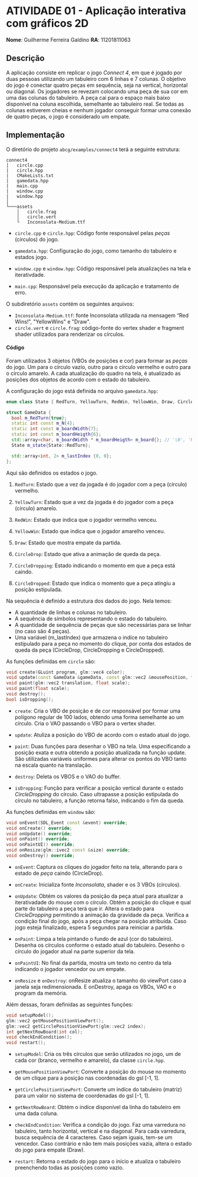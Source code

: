 # ATIVIDADE 01 - Aplicação interativa com gráficos 2D

**Nome**: Guilherme Ferreira Galdino
**RA**: 11201811063


## Descrição

A aplicação consiste em replicar o jogo *Connect 4*, em que é jogado por duas pessoas utilizando um tabuleiro com 6 linhas e 7 colunas. O objetivo do jogo é conectar quatro peças em sequência, seja na vertical, horizontal ou diagonal. Os jogadores se revezam colocando uma peça de sua cor em uma das colunas do tabuleiro. A peça cai para o espaço mais baixo disponível na coluna escolhida, semelhante ao tabuleiro real. Se todas as colunas estiverem cheias e nenhum jogador conseguir formar uma conexão de quatro peças, o jogo é considerado um empate.

## Implementação

O diretório do projeto ```abcg/examples/connect4``` terá a seguinte estrutura:

```
connect4
│   circle.cpp
|   circle.hpp
|   CMakeLists.txt
|   gamedata.hpp
|   main.cpp
|   window.cpp
|   window.hpp
│
└───assets
    │   circle.frag
    │   circle.vert
    └   Inconsolata-Medium.ttf

```

* ```circle.cpp``` e ```circle.hpp```: Código fonte responsável pelas *peças* (círculos) do jogo.

* ```gamedata.hpp```: Configuração do jogo, como tamanho do tabuleiro e estados jogo.

* ```window.cpp``` e ```window.hpp```: Código responsável pela atualizações na tela e iterativdade.

* ```main.cpp```: Responsável pela execução da aplicação e tratamento de erro.

O subdiretório ```assets``` contém os seguintes arquivos:

* ```Inconsolata-Medium.ttf```: fonte Inconsolata utilizada na mensagem “Red Wins!”, "YellowWins" e "Draw".
* ```circle.vert``` e ```circle.frag```: código-fonte do vertex shader e fragment shader utilizados para renderizar os círculos.

#### Código

Foram utilizados 3 objetos (VBOs de posições e cor) para formar as *peças* do jogo. Um para o círculo vazio, outro para o círculo vermelho e outro para o círculo amarelo. A cada atualização do quadro na tela, é atualizado as posições dos objetos de acordo com o estado do tabuleiro.

A configuração do jogo está definida no arquivo ```gamedata.hpp```:

```cpp
enum class State { RedTurn, YellowTurn, RedWin, YellowWin, Draw, CircleDrop, CircleDropping, CircleDropped };

struct GameData {
  bool m_RedTurn{true};
  static int const m_N{4};
  static int const m_boardWidth{7}; 
  static int const m_boardHeigth{6};
  std::array<char, m_boardWidth * m_boardHeigth> m_board{}; // '\0', 'R' or 'Y'
  State m_state{State::RedTurn};

  std::array<int, 2> m_lastIndex {0, 0};
};
```

Aqui são definidos os estados o jogo.

1. ```RedTurn```: Estado que a vez da jogada é do jogador com a peça (círculo) vermelho.

2. ```YellowTurn```: Estado que a vez da jogada é do jogador com a peça (círculo) amarelo.

3. ```RedWin```: Estado que indica que o jogador vermelho venceu.

4. ```YellowWin```: Estado que indica que o jogador amarelho venceu.

5. ```Draw```: Estado que mostra empate da partida.

6. ```CircleDrop```: Estado que ativa a animação de queda da peça.

7. ```CircleDropping```: Estado indicando o momento em que a peça está caindo.

8. ```CircleDropped```: Estado que indica o momento que a peça atingiu a posição estipulada.

Na sequência é definido a estrutura dos dados do jogo. Nela temos:
* A quantidade de linhas e colunas no tabuleiro. 
* A sequência de símbolos representando o estado do tabuleiro. 
* A quantidade de sequência de peças que são necessárias para se linhar (no caso são 4 peças). 
* Uma variável (m_lastIndex) que armazena o indíce no tabuleiro estipulado para a peça no momento do clique, por conta dos estados de queda da peça (CircleDrop, CircleDropping e CircleDropped).

As funções definidas em ```circle``` são:

```cpp
void create(GLuint program, glm::vec4 color);
void update(const GameData &gameData, const glm::vec2 &mousePosition, float scale, float DeltaTime);
void paint(glm::vec2 translation, float scale);
void paint(float scale);
void destroy();
bool isDropping();
```

* ```create```: Cria o VBO de posição e de cor responsável por formar uma polígono regular de 100 lados, obtendo uma forma semelhante ao um círculo. Cria o VAO passando o VBO para o vertex shader.

* ```update```: Atuliza a posição do VBO de acordo com o estado atual do jogo. 

* ```paint```: Duas funções para desenhar o VBO na tela. Uma especificando a posição exata e outra obtendo a posição atualizada na função update. São utilizadas variáveis uniformes para alterar os pontos do VBO tanto na escala quanto na translação.

* ```destroy```: Deleta os VBOS e o VAO do buffer.

* ```isDropping```: Função para verificar a posição vertical durante o estado *CircleDropping* do círculo. Caso ultrapasse a posição estipulada do círculo no tabuleiro, a função retorna falso, indicando o fim da queda.


As funções definidas em ```window``` são:
```cpp
void onEvent(SDL_Event const &event) override;
void onCreate() override;
void onUpdate() override;
void onPaint() override;
void onPaintUI() override;
void onResize(glm::ivec2 const &size) override;
void onDestroy() override;
```

* ```onEvent```: Captura os cliques do jogador feito na tela, alterando para o estado de *peça* caindo (CircleDrop).

* ```onCreate```: Inicializa fonte *Inconsolata*, shader e os 3 VBOs (círculos).

* ```onUpdate```: Obtém os valores da posição da peça atual para atualizar a iterativadade do mouse com o círculo. Obtém a posição do clique e qual parte do tabuleiro a peça terá que ir. Altera o estado para *CircleDropping* permitindo a animação da gravidade da peça. Verifica a condição final do jogo, após a peça chegar na posição atribuída. Caso jogo esteja finalizado, espera 5 segundos para reiniciar a partida.

* ```onPaint```: Limpa a tela pintando o fundo de azul (cor do tabuleiro). Desenha os círculos conforme o estado atual do tabuleiro. Desenho o círculo do jogador atual na parte superior da tela.

* ```onPaintUI```: No final da partida, mostra um texto no centro da tela indicando o jogador vencedor ou um empate.

* ```onResize``` e ```onDestroy```: onResize atualiza o tamanho do viewPort caso a janela seja redimensionada. E onDestroy, apaga os VBOs, VAO e o program da memória.

Além dessas, foram definidas as seguintes funções:

```cpp
void setupModel();
glm::vec2 getMousePositionViewPort();
glm::vec2 getCirclePositionViewPort(glm::vec2 index);
int getNextRowBoard(int col);
void checkEndCondition();
void restart();
```


* ```setupModel```: Cria os três círculos que serão utilizados no jogo, um de cada cor (branco, vermelho e amarelo), da classe ```circle.hpp```.

* ```getMousePositionViewPort```: Converte a posição do mouse no momento de um clique para a posição nas coordenadas do gsl [-1, 1].

* ```getCirclePositionViewPort```: Converte um indíce do tabuleiro (matriz) para um valor no sistema de coordenadas do gsl [-1, 1].

* ```getNextRowBoard```: Obtém o indíce disponível da linha do tabuleiro em uma dada coluna.

* ```checkEndCondition```: Verifica a condição do jogo. Faz uma varredura no tabuleiro, tanto horizontal, vertical e na diagonal. Para cada varredura, busca sequência de 4 caracteres. Caso sejam iguais, tem-se um vencedor. Caso contrário e não tem mais posições vazia, altera o estado do jogo para empate (Draw).
 
* ```restart```: Retorna o estado do jogo para o início e atualiza o tabuleiro preenchendo todas as posições como vazio.








